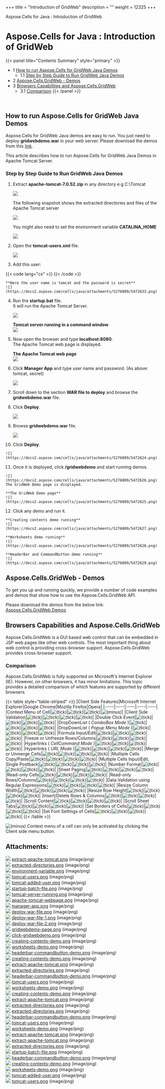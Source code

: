 +++
title = "Introduction of GridWeb" 
description = "" 
weight = 12325 
+++

Aspose.Cells for Java : Introduction of GridWeb  

# Aspose.Cells for Java : Introduction of GridWeb


{{< panel title="Contents Summary" style="primary" >}}
*   1 [How to run Aspose.Cells for GridWeb Java Demos](#IntroductionofGridWeb-HowtorunAspose.CellsforGridWebJavaDemos)
    *   1.1 [Step by Step Guide to Run GridWeb Java Demos](#IntroductionofGridWeb-StepbyStepGuidetoRunGridWebJavaDemos)
*   2 [Aspose.Cells.GridWeb - Demos](#IntroductionofGridWeb-Aspose.Cells.GridWeb-Demos)
*   3 [Browsers Capabilities and Aspose.Cells.GridWeb](#IntroductionofGridWeb-BrowsersCapabilitiesandAspose.Cells.GridWeb)
    *   3.1 [Comparison](#IntroductionofGridWeb-Comparison)
{{< /panel >}}
 

 

## How to run Aspose.Cells for GridWeb Java Demos

Aspose.Cells for GridWeb Java demos are easy to run. You just need to deploy **gridwebdemo.war** in your web server. Please download the demos from this [link](https://forum.aspose.com/uploads/discourse_instance3/22292).

This article describes how to run Aspose.Cells for GridWeb Java Demos in Apache Tomcat Server.

### Step by Step Guide to Run GridWeb Java Demos

1.  Extract **apache-tomcat-7.0.52.zip** in any directory e.g C:\\Tomcat  
      
    ![](https://docs2.aspose.com/cells/java/attachments/5276809/5472644.png)  
      
    The following snapshot shows the extracted directories and files of the Apache Tomcat server  
      
    ![](https://docs2.aspose.com/cells/java/attachments/5276809/5472630.png)  
      
    You might also need to set the environment variable **CATALINA\_HOME**  
      
    ![](https://docs2.aspose.com/cells/java/attachments/5276809/5472631.png)
2.  Open the **tomcat-users.xml** file.  
      
    ![](https://docs2.aspose.com/cells/java/attachments/5276809/5472632.png)
3.  Add this user:
    
{{< code lang="cs" >}}
  <role rolename="manager-gui"/>
  <user username="tomcat" password="secret" roles="manager-gui"/>
{{< /code >}}
    
      
      
    **Here the user name is tomcat and the password is secret**  
    ![](https://docs2.aspose.com/cells/java/attachments/5276809/5472633.png)
    
4.  Run the **startup.bat** file.  
    It will run the Apache Tomcat Server.  
      
    ![](https://docs2.aspose.com/cells/java/attachments/5276809/5472634.png)  
      
    **Tomcat server running in a command window**  
    ![](https://docs2.aspose.com/cells/java/attachments/5276809/5472635.png)
5.  Now open the browser and type **localhost:8080**.  
    The Apache Tomcat web page is displayed.  
      
    **The Apache Tomcat web page**  
    ![](https://docs2.aspose.com/cells/java/attachments/5276809/5472636.png)
6.  Click **Manager App** and type user name and password. (As above: tomcat, secret)  
      
    ![](https://docs2.aspose.com/cells/java/attachments/5276809/5472637.png)
7.  Scroll down to the section **WAR file to deploy** and browse the **gridwebdemo.war** file.
8.  Click **Deploy**.  
      
    ![](https://docs2.aspose.com/cells/java/attachments/5276809/5472622.png)
9.  Browse **gridwebdemo.war** file.  
      
    ![](https://docs2.aspose.com/cells/java/attachments/5276809/5472623.png)
10.  Click **Deploy**.  
      
    ![](https://docs2.aspose.com/cells/java/attachments/5276809/5472624.png)
11.  Once it is deployed, click **/gridwebdemo** and start running demos.  
      
    ![](https://docs2.aspose.com/cells/java/attachments/5276809/5472626.png)  
    The GridWeb Demo page is displayed.  
      
    **The GridWeb Demo page**  
    ![](https://docs2.aspose.com/cells/java/attachments/5276809/5472625.png)
12.  Click any demo and run it.  
      
    **Creating contents demo running**  
    ![](https://docs2.aspose.com/cells/java/attachments/5276809/5472627.png)  
      
    **Worksheets demo running**  
    ![](https://docs2.aspose.com/cells/java/attachments/5276809/5472628.png)  
      
    **HeaderBar and CommandButton demo running**  
    ![](https://docs2.aspose.com/cells/java/attachments/5276809/5472629.png)

## Aspose.Cells.GridWeb - Demos

To get you up and running quickly, we provide a number of code examples and demos that show how to use the Aspose.Cells.GridWeb API.

Please download the demos from the below link:  
[Aspose.Cells.GridWeb Demos](https://forum.aspose.com/uploads/discourse_instance3/22292)

## Browsers Capabilities and Aspose.Cells.GridWeb

Aspose.Cells.GridWeb is a GUI based web control that can be embedded in JSP web pages like other web controls. The most important thing about web control is providing cross-browser support. Aspose.Cells.GridWeb provides cross-browser support.

### Comparison

Aspose.Cells.GridWeb is fully supported on Microsoft's Internet Explorer (IE). However, on other browsers, it has minor limitations. This topic provides a detailed comparison of which features are supported by different browsers.

{{< table style="table-striped" >}}
|Client Side Features|Microsoft Internet Explorer|Google Chrome|Mozilla Firefox|Opera|
|:----|:----|:----|:----|:----|
|Context Menu of Cell|![(tick)](s/en_GB-1988229788/4108/b47156ace146e4f759b49ef98258cb637bdd5af8.5/_/images/icons/emoticons/check.png)|![(tick)](s/en_GB-1988229788/4108/b47156ace146e4f759b49ef98258cb637bdd5af8.5/_/images/icons/emoticons/check.png)|![(tick)](s/en_GB-1988229788/4108/b47156ace146e4f759b49ef98258cb637bdd5af8.5/_/images/icons/emoticons/check.png)|![(minus)](s/en_GB-1988229788/4108/b47156ace146e4f759b49ef98258cb637bdd5af8.5/_/images/icons/emoticons/forbidden.png)|
|Client Side Validation|![(tick)](s/en_GB-1988229788/4108/b47156ace146e4f759b49ef98258cb637bdd5af8.5/_/images/icons/emoticons/check.png)|![(tick)](s/en_GB-1988229788/4108/b47156ace146e4f759b49ef98258cb637bdd5af8.5/_/images/icons/emoticons/check.png)|![(tick)](s/en_GB-1988229788/4108/b47156ace146e4f759b49ef98258cb637bdd5af8.5/_/images/icons/emoticons/check.png)|![(tick)](s/en_GB-1988229788/4108/b47156ace146e4f759b49ef98258cb637bdd5af8.5/_/images/icons/emoticons/check.png)|
|Double Click Event|![(tick)](s/en_GB-1988229788/4108/b47156ace146e4f759b49ef98258cb637bdd5af8.5/_/images/icons/emoticons/check.png)|![(tick)](s/en_GB-1988229788/4108/b47156ace146e4f759b49ef98258cb637bdd5af8.5/_/images/icons/emoticons/check.png)|![(tick)](s/en_GB-1988229788/4108/b47156ace146e4f759b49ef98258cb637bdd5af8.5/_/images/icons/emoticons/check.png)|![(tick)](s/en_GB-1988229788/4108/b47156ace146e4f759b49ef98258cb637bdd5af8.5/_/images/icons/emoticons/check.png)|
|DropDownList ( *ComboBox Mode* )|![(tick)](s/en_GB-1988229788/4108/b47156ace146e4f759b49ef98258cb637bdd5af8.5/_/images/icons/emoticons/check.png)|![(tick)](s/en_GB-1988229788/4108/b47156ace146e4f759b49ef98258cb637bdd5af8.5/_/images/icons/emoticons/check.png)|![(tick)](s/en_GB-1988229788/4108/b47156ace146e4f759b49ef98258cb637bdd5af8.5/_/images/icons/emoticons/check.png)|![(tick)](s/en_GB-1988229788/4108/b47156ace146e4f759b49ef98258cb637bdd5af8.5/_/images/icons/emoticons/check.png)|
|DropDownList ( *Popup Menu Mode* )|![(tick)](s/en_GB-1988229788/4108/b47156ace146e4f759b49ef98258cb637bdd5af8.5/_/images/icons/emoticons/check.png)|![(tick)](s/en_GB-1988229788/4108/b47156ace146e4f759b49ef98258cb637bdd5af8.5/_/images/icons/emoticons/check.png)|![(tick)](s/en_GB-1988229788/4108/b47156ace146e4f759b49ef98258cb637bdd5af8.5/_/images/icons/emoticons/check.png)|![(tick)](s/en_GB-1988229788/4108/b47156ace146e4f759b49ef98258cb637bdd5af8.5/_/images/icons/emoticons/check.png)|
|Formula Input/Edit|![(tick)](s/en_GB-1988229788/4108/b47156ace146e4f759b49ef98258cb637bdd5af8.5/_/images/icons/emoticons/check.png)|![(tick)](s/en_GB-1988229788/4108/b47156ace146e4f759b49ef98258cb637bdd5af8.5/_/images/icons/emoticons/check.png)|![(tick)](s/en_GB-1988229788/4108/b47156ace146e4f759b49ef98258cb637bdd5af8.5/_/images/icons/emoticons/check.png)|![(tick)](s/en_GB-1988229788/4108/b47156ace146e4f759b49ef98258cb637bdd5af8.5/_/images/icons/emoticons/check.png)|
|Freeze or Unfreeze Rows/Columns|![(tick)](s/en_GB-1988229788/4108/b47156ace146e4f759b49ef98258cb637bdd5af8.5/_/images/icons/emoticons/check.png)|![(tick)](s/en_GB-1988229788/4108/b47156ace146e4f759b49ef98258cb637bdd5af8.5/_/images/icons/emoticons/check.png)|![(tick)](s/en_GB-1988229788/4108/b47156ace146e4f759b49ef98258cb637bdd5af8.5/_/images/icons/emoticons/check.png)|![(tick)](s/en_GB-1988229788/4108/b47156ace146e4f759b49ef98258cb637bdd5af8.5/_/images/icons/emoticons/check.png)|
|Hyperlinks ( *CellCommand Mode* )|![(tick)](s/en_GB-1988229788/4108/b47156ace146e4f759b49ef98258cb637bdd5af8.5/_/images/icons/emoticons/check.png)|![(tick)](s/en_GB-1988229788/4108/b47156ace146e4f759b49ef98258cb637bdd5af8.5/_/images/icons/emoticons/check.png)|![(tick)](s/en_GB-1988229788/4108/b47156ace146e4f759b49ef98258cb637bdd5af8.5/_/images/icons/emoticons/check.png)|![(tick)](s/en_GB-1988229788/4108/b47156ace146e4f759b49ef98258cb637bdd5af8.5/_/images/icons/emoticons/check.png)|
|Hyperlinks ( *URL Mode* )|![(tick)](s/en_GB-1988229788/4108/b47156ace146e4f759b49ef98258cb637bdd5af8.5/_/images/icons/emoticons/check.png)|![(tick)](s/en_GB-1988229788/4108/b47156ace146e4f759b49ef98258cb637bdd5af8.5/_/images/icons/emoticons/check.png)|![(tick)](s/en_GB-1988229788/4108/b47156ace146e4f759b49ef98258cb637bdd5af8.5/_/images/icons/emoticons/check.png)|![(tick)](s/en_GB-1988229788/4108/b47156ace146e4f759b49ef98258cb637bdd5af8.5/_/images/icons/emoticons/check.png)|
|Merge or Unmerge Cells|![(tick)](s/en_GB-1988229788/4108/b47156ace146e4f759b49ef98258cb637bdd5af8.5/_/images/icons/emoticons/check.png)|![(tick)](s/en_GB-1988229788/4108/b47156ace146e4f759b49ef98258cb637bdd5af8.5/_/images/icons/emoticons/check.png)|![(tick)](s/en_GB-1988229788/4108/b47156ace146e4f759b49ef98258cb637bdd5af8.5/_/images/icons/emoticons/check.png)|![(tick)](s/en_GB-1988229788/4108/b47156ace146e4f759b49ef98258cb637bdd5af8.5/_/images/icons/emoticons/check.png)|
|Multiple Cells Copy/Paste|![(tick)](s/en_GB-1988229788/4108/b47156ace146e4f759b49ef98258cb637bdd5af8.5/_/images/icons/emoticons/check.png)|![(tick)](s/en_GB-1988229788/4108/b47156ace146e4f759b49ef98258cb637bdd5af8.5/_/images/icons/emoticons/check.png)|![(tick)](s/en_GB-1988229788/4108/b47156ace146e4f759b49ef98258cb637bdd5af8.5/_/images/icons/emoticons/check.png)|![(tick)](s/en_GB-1988229788/4108/b47156ace146e4f759b49ef98258cb637bdd5af8.5/_/images/icons/emoticons/check.png)|
|Multiple Cells Input/Edit, Single Postback|![(tick)](s/en_GB-1988229788/4108/b47156ace146e4f759b49ef98258cb637bdd5af8.5/_/images/icons/emoticons/check.png)|![(tick)](s/en_GB-1988229788/4108/b47156ace146e4f759b49ef98258cb637bdd5af8.5/_/images/icons/emoticons/check.png)|![(tick)](s/en_GB-1988229788/4108/b47156ace146e4f759b49ef98258cb637bdd5af8.5/_/images/icons/emoticons/check.png)|![(tick)](s/en_GB-1988229788/4108/b47156ace146e4f759b49ef98258cb637bdd5af8.5/_/images/icons/emoticons/check.png)|
|Number Format|![(tick)](s/en_GB-1988229788/4108/b47156ace146e4f759b49ef98258cb637bdd5af8.5/_/images/icons/emoticons/check.png)|![(tick)](s/en_GB-1988229788/4108/b47156ace146e4f759b49ef98258cb637bdd5af8.5/_/images/icons/emoticons/check.png)|![(tick)](s/en_GB-1988229788/4108/b47156ace146e4f759b49ef98258cb637bdd5af8.5/_/images/icons/emoticons/check.png)|![(tick)](s/en_GB-1988229788/4108/b47156ace146e4f759b49ef98258cb637bdd5af8.5/_/images/icons/emoticons/check.png)|
|Sheet Paging|![(tick)](s/en_GB-1988229788/4108/b47156ace146e4f759b49ef98258cb637bdd5af8.5/_/images/icons/emoticons/check.png)|![(tick)](s/en_GB-1988229788/4108/b47156ace146e4f759b49ef98258cb637bdd5af8.5/_/images/icons/emoticons/check.png)|![(tick)](s/en_GB-1988229788/4108/b47156ace146e4f759b49ef98258cb637bdd5af8.5/_/images/icons/emoticons/check.png)|![(tick)](s/en_GB-1988229788/4108/b47156ace146e4f759b49ef98258cb637bdd5af8.5/_/images/icons/emoticons/check.png)|
|Read-only Cells|![(tick)](s/en_GB-1988229788/4108/b47156ace146e4f759b49ef98258cb637bdd5af8.5/_/images/icons/emoticons/check.png)|![(tick)](s/en_GB-1988229788/4108/b47156ace146e4f759b49ef98258cb637bdd5af8.5/_/images/icons/emoticons/check.png)|![(tick)](s/en_GB-1988229788/4108/b47156ace146e4f759b49ef98258cb637bdd5af8.5/_/images/icons/emoticons/check.png)|![(tick)](s/en_GB-1988229788/4108/b47156ace146e4f759b49ef98258cb637bdd5af8.5/_/images/icons/emoticons/check.png)|
|Read-only Rows/Columns|![(tick)](s/en_GB-1988229788/4108/b47156ace146e4f759b49ef98258cb637bdd5af8.5/_/images/icons/emoticons/check.png)|![(tick)](s/en_GB-1988229788/4108/b47156ace146e4f759b49ef98258cb637bdd5af8.5/_/images/icons/emoticons/check.png)|![(tick)](s/en_GB-1988229788/4108/b47156ace146e4f759b49ef98258cb637bdd5af8.5/_/images/icons/emoticons/check.png)|![(tick)](s/en_GB-1988229788/4108/b47156ace146e4f759b49ef98258cb637bdd5af8.5/_/images/icons/emoticons/check.png)|
|Data Validation using Regular Expressions|![(tick)](s/en_GB-1988229788/4108/b47156ace146e4f759b49ef98258cb637bdd5af8.5/_/images/icons/emoticons/check.png)|![(tick)](s/en_GB-1988229788/4108/b47156ace146e4f759b49ef98258cb637bdd5af8.5/_/images/icons/emoticons/check.png)|![(tick)](s/en_GB-1988229788/4108/b47156ace146e4f759b49ef98258cb637bdd5af8.5/_/images/icons/emoticons/check.png)|![(tick)](s/en_GB-1988229788/4108/b47156ace146e4f759b49ef98258cb637bdd5af8.5/_/images/icons/emoticons/check.png)|
|Resize Column Width|![(tick)](s/en_GB-1988229788/4108/b47156ace146e4f759b49ef98258cb637bdd5af8.5/_/images/icons/emoticons/check.png)|![(tick)](s/en_GB-1988229788/4108/b47156ace146e4f759b49ef98258cb637bdd5af8.5/_/images/icons/emoticons/check.png)|![(tick)](s/en_GB-1988229788/4108/b47156ace146e4f759b49ef98258cb637bdd5af8.5/_/images/icons/emoticons/check.png)|![(tick)](s/en_GB-1988229788/4108/b47156ace146e4f759b49ef98258cb637bdd5af8.5/_/images/icons/emoticons/check.png)|
|Resize Row Height|![(tick)](s/en_GB-1988229788/4108/b47156ace146e4f759b49ef98258cb637bdd5af8.5/_/images/icons/emoticons/check.png)|![(tick)](s/en_GB-1988229788/4108/b47156ace146e4f759b49ef98258cb637bdd5af8.5/_/images/icons/emoticons/check.png)|![(tick)](s/en_GB-1988229788/4108/b47156ace146e4f759b49ef98258cb637bdd5af8.5/_/images/icons/emoticons/check.png)|![(tick)](s/en_GB-1988229788/4108/b47156ace146e4f759b49ef98258cb637bdd5af8.5/_/images/icons/emoticons/check.png)|
|Insert/Delete Rows & Columns|![(tick)](s/en_GB-1988229788/4108/b47156ace146e4f759b49ef98258cb637bdd5af8.5/_/images/icons/emoticons/check.png)|![(tick)](s/en_GB-1988229788/4108/b47156ace146e4f759b49ef98258cb637bdd5af8.5/_/images/icons/emoticons/check.png)|![(tick)](s/en_GB-1988229788/4108/b47156ace146e4f759b49ef98258cb637bdd5af8.5/_/images/icons/emoticons/check.png)|![(tick)](s/en_GB-1988229788/4108/b47156ace146e4f759b49ef98258cb637bdd5af8.5/_/images/icons/emoticons/check.png)|
|Scroll Content|![(tick)](s/en_GB-1988229788/4108/b47156ace146e4f759b49ef98258cb637bdd5af8.5/_/images/icons/emoticons/check.png)|![(tick)](s/en_GB-1988229788/4108/b47156ace146e4f759b49ef98258cb637bdd5af8.5/_/images/icons/emoticons/check.png)|![(tick)](s/en_GB-1988229788/4108/b47156ace146e4f759b49ef98258cb637bdd5af8.5/_/images/icons/emoticons/check.png)|![(tick)](s/en_GB-1988229788/4108/b47156ace146e4f759b49ef98258cb637bdd5af8.5/_/images/icons/emoticons/check.png)|
|Scroll Sheet Tabs|![(tick)](s/en_GB-1988229788/4108/b47156ace146e4f759b49ef98258cb637bdd5af8.5/_/images/icons/emoticons/check.png)|![(tick)](s/en_GB-1988229788/4108/b47156ace146e4f759b49ef98258cb637bdd5af8.5/_/images/icons/emoticons/check.png)|![(tick)](s/en_GB-1988229788/4108/b47156ace146e4f759b49ef98258cb637bdd5af8.5/_/images/icons/emoticons/check.png)|![(tick)](s/en_GB-1988229788/4108/b47156ace146e4f759b49ef98258cb637bdd5af8.5/_/images/icons/emoticons/check.png)|
|Set Borders of Cells|![(tick)](s/en_GB-1988229788/4108/b47156ace146e4f759b49ef98258cb637bdd5af8.5/_/images/icons/emoticons/check.png)|![(tick)](s/en_GB-1988229788/4108/b47156ace146e4f759b49ef98258cb637bdd5af8.5/_/images/icons/emoticons/check.png)|![(tick)](s/en_GB-1988229788/4108/b47156ace146e4f759b49ef98258cb637bdd5af8.5/_/images/icons/emoticons/check.png)|![(tick)](s/en_GB-1988229788/4108/b47156ace146e4f759b49ef98258cb637bdd5af8.5/_/images/icons/emoticons/check.png)|
|Set Font Settings of Cells|![(tick)](s/en_GB-1988229788/4108/b47156ace146e4f759b49ef98258cb637bdd5af8.5/_/images/icons/emoticons/check.png)|![(tick)](s/en_GB-1988229788/4108/b47156ace146e4f759b49ef98258cb637bdd5af8.5/_/images/icons/emoticons/check.png)|![(tick)](s/en_GB-1988229788/4108/b47156ace146e4f759b49ef98258cb637bdd5af8.5/_/images/icons/emoticons/check.png)|![(tick)](s/en_GB-1988229788/4108/b47156ace146e4f759b49ef98258cb637bdd5af8.5/_/images/icons/emoticons/check.png)|
{{< /table >}}

![(minus)](s/en_GB-1988229788/4108/b47156ace146e4f759b49ef98258cb637bdd5af8.5/_/images/icons/emoticons/forbidden.png) Context menu of a cell can only be activated by clicking the Client side menu button.

## Attachments:

![](https://docs2.aspose.com/cells/java/images/icons/bullet_blue.gif) [extract-apache-tomcat.png](https://docs2.aspose.com/cells/java/attachments/5276809/5473420.png) (image/png)  
![](https://docs2.aspose.com/cells/java/images/icons/bullet_blue.gif) [extracted-directories.png](https://docs2.aspose.com/cells/java/attachments/5276809/5473394.png) (image/png)  
![](https://docs2.aspose.com/cells/java/images/icons/bullet_blue.gif) [environment-variable.png](https://docs2.aspose.com/cells/java/attachments/5276809/5472631.png) (image/png)  
![](https://docs2.aspose.com/cells/java/images/icons/bullet_blue.gif) [tomcat-users.png](https://docs2.aspose.com/cells/java/attachments/5276809/5473396.png) (image/png)  
![](https://docs2.aspose.com/cells/java/images/icons/bullet_blue.gif) [tomcat-added-user.png](https://docs2.aspose.com/cells/java/attachments/5276809/5473411.png) (image/png)  
![](https://docs2.aspose.com/cells/java/images/icons/bullet_blue.gif) [startup-batch-file.png](https://docs2.aspose.com/cells/java/attachments/5276809/5473408.png) (image/png)  
![](https://docs2.aspose.com/cells/java/images/icons/bullet_blue.gif) [tomcat-server-running.png](https://docs2.aspose.com/cells/java/attachments/5276809/5472635.png) (image/png)  
![](https://docs2.aspose.com/cells/java/images/icons/bullet_blue.gif) [apache-tomcat-webpage.png](https://docs2.aspose.com/cells/java/attachments/5276809/5472636.png) (image/png)  
![](https://docs2.aspose.com/cells/java/images/icons/bullet_blue.gif) [manager-app.png](https://docs2.aspose.com/cells/java/attachments/5276809/5472637.png) (image/png)  
![](https://docs2.aspose.com/cells/java/images/icons/bullet_blue.gif) [deploy-war-file.png](https://docs2.aspose.com/cells/java/attachments/5276809/5472622.png) (image/png)  
![](https://docs2.aspose.com/cells/java/images/icons/bullet_blue.gif) [deploy-war-file-1.png](https://docs2.aspose.com/cells/java/attachments/5276809/5472623.png) (image/png)  
![](https://docs2.aspose.com/cells/java/images/icons/bullet_blue.gif) [deploy-war-file-2.png](https://docs2.aspose.com/cells/java/attachments/5276809/5472624.png) (image/png)  
![](https://docs2.aspose.com/cells/java/images/icons/bullet_blue.gif) [gridwebdemo-page.png](https://docs2.aspose.com/cells/java/attachments/5276809/5472625.png) (image/png)  
![](https://docs2.aspose.com/cells/java/images/icons/bullet_blue.gif) [click-gridwebdemo.png](https://docs2.aspose.com/cells/java/attachments/5276809/5472626.png) (image/png)  
![](https://docs2.aspose.com/cells/java/images/icons/bullet_blue.gif) [creating-contents-demo.png](https://docs2.aspose.com/cells/java/attachments/5276809/5473419.png) (image/png)  
![](https://docs2.aspose.com/cells/java/images/icons/bullet_blue.gif) [worksheets-demo.png](https://docs2.aspose.com/cells/java/attachments/5276809/5473395.png) (image/png)  
![](https://docs2.aspose.com/cells/java/images/icons/bullet_blue.gif) [headerbar-commandbutton-demo.png](https://docs2.aspose.com/cells/java/attachments/5276809/5473393.png) (image/png)  
![](https://docs2.aspose.com/cells/java/images/icons/bullet_blue.gif) [creating-contents-demo.png](https://docs2.aspose.com/cells/java/attachments/5276809/5473398.png) (image/png)  
![](https://docs2.aspose.com/cells/java/images/icons/bullet_blue.gif) [extract-apache-tomcat.png](https://docs2.aspose.com/cells/java/attachments/5276809/5473397.png) (image/png)  
![](https://docs2.aspose.com/cells/java/images/icons/bullet_blue.gif) [extracted-directories.png](https://docs2.aspose.com/cells/java/attachments/5276809/5473400.png) (image/png)  
![](https://docs2.aspose.com/cells/java/images/icons/bullet_blue.gif) [headerbar-commandbutton-demo.png](https://docs2.aspose.com/cells/java/attachments/5276809/5473402.png) (image/png)  
![](https://docs2.aspose.com/cells/java/images/icons/bullet_blue.gif) [tomcat-users.png](https://docs2.aspose.com/cells/java/attachments/5276809/5473401.png) (image/png)  
![](https://docs2.aspose.com/cells/java/images/icons/bullet_blue.gif) [worksheets-demo.png](https://docs2.aspose.com/cells/java/attachments/5276809/5473404.png) (image/png)  
![](https://docs2.aspose.com/cells/java/images/icons/bullet_blue.gif) [creating-contents-demo.png](https://docs2.aspose.com/cells/java/attachments/5276809/5473409.png) (image/png)  
![](https://docs2.aspose.com/cells/java/images/icons/bullet_blue.gif) [extract-apache-tomcat.png](https://docs2.aspose.com/cells/java/attachments/5276809/5473403.png) (image/png)  
![](https://docs2.aspose.com/cells/java/images/icons/bullet_blue.gif) [extracted-directories.png](https://docs2.aspose.com/cells/java/attachments/5276809/5473399.png) (image/png)  
![](https://docs2.aspose.com/cells/java/images/icons/bullet_blue.gif) [extracted-directories.png](https://docs2.aspose.com/cells/java/attachments/5276809/5473405.png) (image/png)  
![](https://docs2.aspose.com/cells/java/images/icons/bullet_blue.gif) [headerbar-commandbutton-demo.png](https://docs2.aspose.com/cells/java/attachments/5276809/5473407.png) (image/png)  
![](https://docs2.aspose.com/cells/java/images/icons/bullet_blue.gif) [tomcat-users.png](https://docs2.aspose.com/cells/java/attachments/5276809/5473412.png) (image/png)  
![](https://docs2.aspose.com/cells/java/images/icons/bullet_blue.gif) [worksheets-demo.png](https://docs2.aspose.com/cells/java/attachments/5276809/5473410.png) (image/png)  
![](https://docs2.aspose.com/cells/java/images/icons/bullet_blue.gif) [extract-apache-tomcat.png](https://docs2.aspose.com/cells/java/attachments/5276809/5473406.png) (image/png)  
![](https://docs2.aspose.com/cells/java/images/icons/bullet_blue.gif) [extract-apache-tomcat.png](https://docs2.aspose.com/cells/java/attachments/5276809/5472644.png) (image/png)  
![](https://docs2.aspose.com/cells/java/images/icons/bullet_blue.gif) [extracted-directories.png](https://docs2.aspose.com/cells/java/attachments/5276809/5472630.png) (image/png)  
![](https://docs2.aspose.com/cells/java/images/icons/bullet_blue.gif) [startup-batch-file.png](https://docs2.aspose.com/cells/java/attachments/5276809/5472634.png) (image/png)  
![](https://docs2.aspose.com/cells/java/images/icons/bullet_blue.gif) [headerbar-commandbutton-demo.png](https://docs2.aspose.com/cells/java/attachments/5276809/5472629.png) (image/png)  
![](https://docs2.aspose.com/cells/java/images/icons/bullet_blue.gif) [creating-contents-demo.png](https://docs2.aspose.com/cells/java/attachments/5276809/5472627.png) (image/png)  
![](https://docs2.aspose.com/cells/java/images/icons/bullet_blue.gif) [worksheets-demo.png](https://docs2.aspose.com/cells/java/attachments/5276809/5472628.png) (image/png)  
![](https://docs2.aspose.com/cells/java/images/icons/bullet_blue.gif) [tomcat-added-user.png](https://docs2.aspose.com/cells/java/attachments/5276809/5472633.png) (image/png)  
![](https://docs2.aspose.com/cells/java/images/icons/bullet_blue.gif) [tomcat-users.png](https://docs2.aspose.com/cells/java/attachments/5276809/5472632.png) (image/png)  

